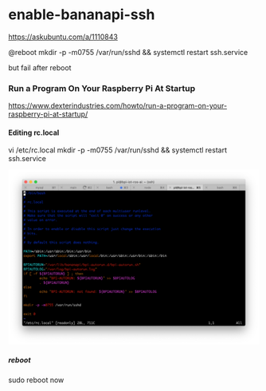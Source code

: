 # enable-bananapi-ssh

https://askubuntu.com/a/1110843

@reboot mkdir -p -m0755 /var/run/sshd && systemctl restart ssh.service

but fail after reboot

### Run a Program On Your Raspberry Pi At Startup
https://www.dexterindustries.com/howto/run-a-program-on-your-raspberry-pi-at-startup/

#### Editing rc.local
vi /etc/rc.local
mkdir -p -m0755 /var/run/sshd && systemctl restart ssh.service

![image](https://github.com/Charles-Hsu/enable-bananapi-ssh/blob/master/rc.local.png)

##### reboot
sudo reboot now

